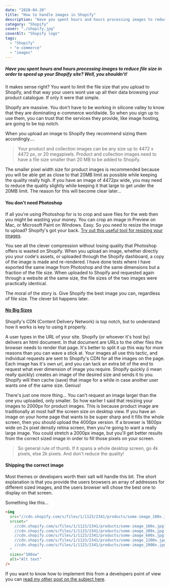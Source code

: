 ```yaml
---
date: "2020-04-20"
title: "How to handle images in Shopify"
description: "Have you spent hours and hours processing images to reduce file size in order to speed up your Shopify site?  Well don't."
category: "Shopify"
cover: "./shopify.jpg"
coverAlt: "Shopify logo"
tags:
  - "Shopify"
  - "e-commerce"
  - "images"
---
```


##### Have you spent hours and hours processing images to reduce file size in order to speed up your Shopify site? Well, you shouldn't!

It makes sense right? You want to limit the file size that you upload to Shopify, and that way your users wont use up all their data browsing your product catalogue. If only it were that simple.

Shopify are massive. You don't have to be working in silicone valley to know that they are dominating e-commerce worldwide. So when you sign up to use them, you can trust that the services they provide, like image hosting, are going to be top notch.

When you upload an image to Shopify they recommend sizing them accordingly....

> Your product and collection images can be any size up to 4472 x 4472 px, or 20 megapixels. Product and collection images need to have a file size smaller than 20 MB to be added to Shopify.

The smaller pixel width size for product images is recommended because you will be able get as close to that 20MB limit as possible while keeping the quality really high. If you have an image of 4472px wide, you may need to reduce the quality slightly while keeping it that large to get under the 20MB limit. The reason for this will become clear later...

#### You don't need Photoshop

If all you're using Photoshop for is to crop and save files for the web then you might be wasting your money. You can crop an image in Preview on Mac, or Microsoft Paint on Windows. Easy. So you need to resize the image to upload? Shopify's got your back. [Try out this useful tool for resizing your images](https://www.shopify.co.uk/tools/image-resizer).

You see all the clever compression without losing quality that Photoshop offers is wasted on Shopify. When you upload an image, whether directly you your code's assets, or uploaded through the Shopify dashboard, a copy of the image is made and re-rendered. I have done tests where I have exported the same image from Photoshop and the same dimensions but a fraction of the file size. When uploaded to Shopify and requested again through a website at the same size, the file sizes of the two images were practically identical.

The moral of the story is. Give Shopify the best image you can, regardless of file size. The clever bit happens later.

#### [No Big Sizes](https://www.youtube.com/watch?v=zA4jOgMYaS0)

Shopify's CDN (Content Delivery Network) is top notch, but to understand how it works is key to using it properly.

A user types in the URL of your site. Shopify (or whoever it's host by) delivers an html document. In that document are URLs to the other files the browser needs to render that page. It's better to split it up this way for more reasons than you can wave a stick at. Your images all use this tactic, and individual requests are sent to Shopify's CDN for all the images on the page. Each image has it's own url, and you can tack an extra bit of the end to request what ever dimension of image you require. Shopify quickly (i mean really quickly) creates an image of the desired size and sends it to you. Shopify will then cache (save) that image for a while in case another user wants one of the same size. Genius!

There's just one more thing... You can't request an image larger than the one you uploaded, only smaller. So how earlier I said that resizing your images to 2000px for product images. This is because product image are traditionally at most half the screen size on desktop view. If you have an image on your home page that wants to be super sharp and it fills the whole screen, then you should upload the 4000px version. If a browser is 1800px wide on 2x pixel density retina screen, then you're going to want a really large image. You could stretch a 2000px image, but you'll get better results from the correct sized image in order to fill those pixels on your screen.

> So general rule of thumb. If it spans a whole desktop screen, go 4k pixels, else 2k pixels. And don't reduce the quality!

#### Shipping the correct image

Most themes or developers worth their salt will handle this bit. The short explanation is that you provide the users browsers an array of addresses for different sized images, and the users browser will chose the best one to display on that screen.

Something like this...

```html
<img
  src="//cdn.shopify.com/s/files/1/1123/2341/products/some-image_100x.jpg?v=123456"
  srcset="
    //cdn.shopify.com/s/files/1/1123/2341/products/some-image_100x.jpg?v=123456   100w,
    //cdn.shopify.com/s/files/1/1123/2341/products/some-image_300x.jpg?v=123456   300w,
    //cdn.shopify.com/s/files/1/1123/2341/products/some-image_600x.jpg?v=123456   600w,
    //cdn.shopify.com/s/files/1/1123/2341/products/some-image_1200x.jpg?v=123456 1200w,
    //cdn.shopify.com/s/files/1/1123/2341/products/some-image_2000x.jpg?v=123456 2000w
  "
  sizes="100vw"
  alt="Alt text"
/>
```

If you want to know how to implement this from a developers point of view you can [read my other post on the subject here](https://sandywyper.dev/blog/shopify-image-snippet/).

